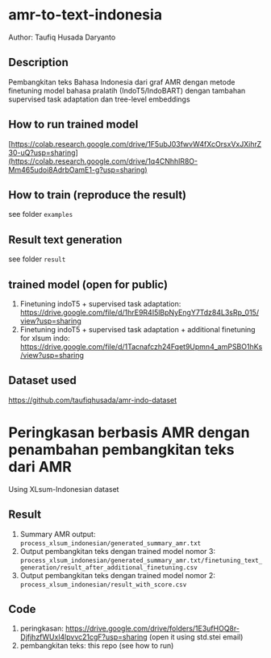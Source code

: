 # amr-to-text-indonesia
Author: Taufiq Husada Daryanto

## Description
Pembangkitan teks Bahasa Indonesia dari graf AMR dengan metode finetuning model bahasa pralatih (IndoT5/IndoBART) dengan tambahan supervised task adaptation dan tree-level embeddings

## How to run trained model
[https://colab.research.google.com/drive/1F5ubJ03fwvW4fXcOrsxVxJXihrZ30-uQ?usp=sharing](https://colab.research.google.com/drive/1q4CNhhlR8O-Mm465udoi8AdrbOamE1-g?usp=sharing)

## How to train (reproduce the result)
see folder `examples`

## Result text generation
see folder `result`

## trained model (open for public)
1. Finetuning indoT5 + supervised task adaptation: https://drive.google.com/file/d/1hrE9R4I5lBpNyEngY7Tdz84L3sRp_015/view?usp=sharing
2. Finetuning indoT5 + supervised task adaptation + additional finetuning for xlsum indo: https://drive.google.com/file/d/1Tacnafczh24Fqet9Upmn4_amPSBO1hKs/view?usp=sharing

## Dataset used
https://github.com/taufiqhusada/amr-indo-dataset

# Peringkasan berbasis AMR dengan penambahan pembangkitan teks dari AMR
Using XLsum-Indonesian dataset
## Result
1. Summary AMR output: `process_xlsum_indonesian/generated_summary_amr.txt`
2. Output pembangkitan teks dengan trained model nomor 3: `process_xlsum_indonesian/generated_summary_amr.txt/finetuning_text_generation/result_after_additional_finetuning.csv`
3. Output pembangkitan teks dengan trained model nomor 2: `process_xlsum_indonesian/result_with_score.csv`

## Code
1. peringkasan: https://drive.google.com/drive/folders/1E3ufHOQ8r-DjfjhzfWUxl4lpvvc21cgF?usp=sharing (open it using std.stei email)
2. pembangkitan teks: this repo (see how to run)
